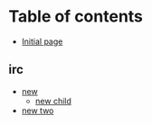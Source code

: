 # Table of contents

* [Initial page](README.md)

## irc

* [new](irc/new/README.md)
  * [new child](irc/new/new-child.md)
* [new two](irc/new-two.md)

